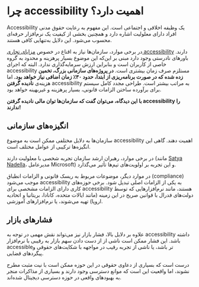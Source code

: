 # چرا accessibility اهمیت دارد؟

Accessibility یک وظیفه اخلاقی و اجتماعی است. این مفهوم به رعایت حقوق مدنی افراد دارای معلولیت اشاره دارد و همچنین بخشی از کیفیت یک نرم‌افزار حرفه‌ای محسوب می‌شود. این دلایل به‌تنهایی کافی هستند.

در برخی موارد، سازمان‌ها نیاز به اقناع در خصوص [مزایای تجاری accessibility](https://www.w3.org/WAI/business-case/) دارند. باورهای نادرستی وجود دارد مبنی بر این‌که این موضوع بسیار پرهزینه و محدود به گروه خاصی از کاربران است و بنابراین ارزش سرمایه‌گذاری ندارد.
البته که اجرای accessibility مستلزم صرف زمان بیشتری است. **در پروژه‌های سازمانی بزرگ، تخمین زده شده که در صورت برنامه‌ریزی از ابتدا، حدود ۳۰٪ زمان اضافی نیاز خواهد بود.**
اما هزینه‌ی **نادیده گرفتن** accessibility به مراتب بیشتر است. طراحی مجدد کامل سیستم برای برآورده ساختن الزامات قانونی، بسیار پرهزینه و غیربهینه خواهد بود.

**با این دیدگاه، می‌توان گفت که سازمان‌ها توان مالی نادیده گرفتن accessibility را ندارند!**

## انگیزه‌های سازمانی

سازمان‌ها به دلایل مختلفی ممکن است به موضوع accessibility اهمیت دهند. گاهی این انگیزه‌ها ترکیبی از عوامل مختلف است.

در برخی موارد، رهبران ارشد سازمان تجربه شخصی با معلولیت دارند (مانند [Satya Nadella](https://www.windowscentral.com/how-fathering-son-disability-helped-ceo-satya-nadella-transform-microsoft-through-empathy)، مدیرعامل Microsoft) و این تجربه بر اولویت‌های تیم‌ها تأثیر می‌گذارد.

در موارد دیگر، موضوعات مربوط به ریسک قانونی و الزامات انطباق (compliance) موجب می‌شود accessibility به یکی از الزامات اصلی تبدیل شود. برخی حوزه‌های کاری دارای الزامات مشخصی برای accessibility هستند، مانند نرم‌افزارهایی که توسط دولت‌های فدرال با قوانین صریح در این زمینه (مانند ایالات متحده، کانادا، بریتانیا و اتحادیه اروپا) تهیه می‌شوند، یا نرم‌افزارهای آموزشی.

## فشارهای بازار

علاوه بر دلایل بالا، فشار بازار نیز می‌تواند نقش مهمی در توجه به accessibility داشته باشد. این فشار ممکن است ناشی از از دست دادن سهم بازار به رقیبی با نرم‌افزار accessible‌تر باشد، یا ناشی از تجربه رقیب در مواجهه با شکایت‌های حقوقی و پیگردهای قضایی.

درست است که بسیاری از دعاوی حقوقی در این حوزه ممکن است با نیت مثبت مطرح نشوند، اما واقعیت این است که موانع دسترسی وجود دارند و بسیاری از مذاکرات منجر به بهبودهای واقعی در حوزه دسترسی دیجیتال شده‌اند.
